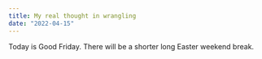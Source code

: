 ```yaml
---
title: My real thought in wrangling
date: "2022-04-15"
---
```


Today is Good Friday.
There will be a shorter long Easter weekend break.
